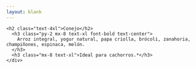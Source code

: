 ```yaml
---
layout: blank
---
```

<turbo-frame id="the_pit">
  <div style="background-image: url('../../assets/img/circles/escarapela_conejo.jpg')"
  class="bg-cover rounded-full animate-fade-in-down">
    <div class="escarapela border-naranja-300">

    <h2 class="text-4xl">Conejo</h2>
      <h3 class="py-2 mx-8 text-xl font-bold text-center">
        Arroz integral, yogur natural, papa criolla, brócoli, zanahoria, champiñones, espinaca, melón.
      </h3>
      <h3 class="mx-8 text-xl">Ideal para cachorros.*</h3>
    </div>
  </div>
</turbo-frame>
